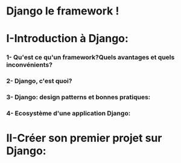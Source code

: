 # Django le framework !
# I-Introduction à Django:


### 1- Qu'est ce qu'un framework?Quels avantages et quels inconvénients?
### 2- Django, c'est quoi?
### 3- Django: design patterns et bonnes pratiques:
### 4- Ecosystème d'une application Django:

# II-Créer son premier projet sur Django:

